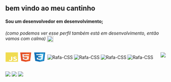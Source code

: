 ## bem vindo ao meu cantinho

<div>
<b><h4>Sou um desenvolvedor em desenvolvimento;<br></h4></b>
<h6>(como podemos ver esse perfil também está em desenvolvimento, então vamos com calma)  <img align='center' height='20px' width='20px' src='https://media.tenor.com/On7kvXhzml4AAAAj/loading-gif.gif'></h6>
  <img align="center" alt="Rafa-Js" height="30" width="40" src="https://raw.githubusercontent.com/devicons/devicon/master/icons/javascript/javascript-plain.svg">
  <img align="center" alt="Rafa-HTML" height="30" width="40" src="https://raw.githubusercontent.com/devicons/devicon/master/icons/html5/html5-original.svg">
  <img align="center" alt="Rafa-CSS" height="30" width="40" src="https://raw.githubusercontent.com/devicons/devicon/master/icons/css3/css3-original.svg">
  <img align="center" alt="Rafa-CSS" height="50" width="60" src="https://cdn.jsdelivr.net/gh/devicons/devicon/icons/php/php-plain.svg" />
  <img align="center" alt="Rafa-CSS" height="70" width="70" src="https://cdn.jsdelivr.net/gh/devicons/devicon/icons/mysql/mysql-original-wordmark.svg" />
  <img align="center" alt="Rafa-CSS" height="45" width="70" src="https://cdn.jsdelivr.net/gh/devicons/devicon/icons/arduino/arduino-original-wordmark.svg" />
  <img align="center" alt="Rafa-CSS" height="35" width="35" src="https://s3.amazonaws.com/appforest_uf/f1530294839424x143528842134401200/Icon-no-clearspace.png" />             
          
  <img align="right" style="margin-top:200;" src='https://media4.giphy.com/media/bGgsc5mWoryfgKBx1u/200w.gif?cid=6c09b9520ko29cocmmp3lvzxk3ydkp6mpph4swyy13u2hph5&rid=200w.gif&ct=g'>
</div>

## 

<div>
  <a href="https://www.linkedin.com/in/jo%C3%A3o-pedro-de-alc%C3%A2ntara-barbosa-29411a195/" target="_blank"><img src="https://img.shields.io/badge/-LinkedIn-%230077B5?style=for-the-badge&logo=linkedin&logoColor=white" target="_blank"></a> 
  <a href="https://www.instagram.com/jpdralc/" target="_blank"><img src="https://img.shields.io/badge/-Instagram-%23E4405F?style=for-the-badge&logo=instagram&logoColor=white" target="_blank"></a>
  <a href = "mailto:jpdralc.dev@gmail.com"><img src="https://img.shields.io/badge/-Gmail-%23333?style=for-the-badge&logo=gmail&logoColor=white" target="_blank"></a>

  
</div>
